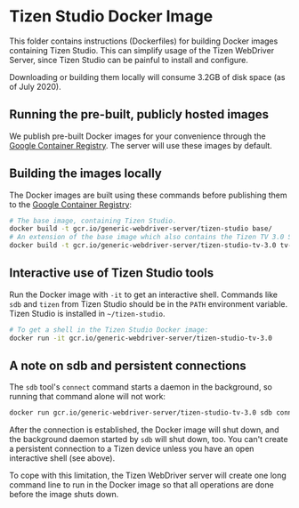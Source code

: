 # Tizen Studio Docker Image

This folder contains instructions (Dockerfiles) for building Docker images
containing Tizen Studio.  This can simplify usage of the Tizen WebDriver Server,
since Tizen Studio can be painful to install and configure.

Downloading or building them locally will consume 3.2GB of disk space (as of
July 2020).


## Running the pre-built, publicly hosted images

We publish pre-built Docker images for your convenience through the
[Google Container Registry][].  The server will use these images by default.


## Building the images locally

The Docker images are built using these commands before publishing them to the
[Google Container Registry][]:

```sh
# The base image, containing Tizen Studio.
docker build -t gcr.io/generic-webdriver-server/tizen-studio base/
# An extension of the base image which also contains the Tizen TV 3.0 SDK.
docker build -t gcr.io/generic-webdriver-server/tizen-studio-tv-3.0 tv-3.0/
```

## Interactive use of Tizen Studio tools

Run the Docker image with `-it` to get an interactive shell.  Commands like
`sdb` and `tizen` from Tizen Studio should be in the `PATH` environment
variable.  Tizen Studio is installed in `~/tizen-studio`.

```sh
# To get a shell in the Tizen Studio Docker image:
docker run -it gcr.io/generic-webdriver-server/tizen-studio-tv-3.0
```


## A note on sdb and persistent connections

The `sdb` tool's `connect` command starts a daemon in the background, so running
that command alone will not work:

```sh
docker run gcr.io/generic-webdriver-server/tizen-studio-tv-3.0 sdb connect mytv
```

After the connection is established, the Docker image will shut down, and the
background daemon started by `sdb` will shut down, too.  You can't create a
persistent connection to a Tizen device unless you have an open interactive
shell (see above).

To cope with this limitation, the Tizen WebDriver server will create one long
command line to run in the Docker image so that all operations are done before
the image shuts down.


[Google Container Registry]: https://cloud.google.com/container-registry
